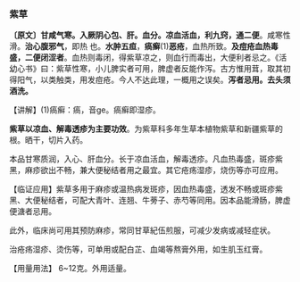 ### 紫草

**〔原文〕甘咸气寒。入厥阴心包、肝。血分。凉血活血，利九窍，通二便**。咸寒性滑。**治心腹邪气**，即热
也。**水肿五疸**，**瘑癣**(1)**恶疮**，血热所致。**及痘疮血热毒盛，二便闭涩者**。血热则毒闭，得紫草凉之，则血行而毒出，大便利者忌之。《活幼心书》曰：紫草性寒，小儿脾实者可用，脾虚者反能作泻。古方惟用茸，取其初得阳气，以类触类，用发痘疮。今人不达此理，一概用之误矣。**泻者忌用。去头须酒洗。**

 【讲解】(1)瘑癣：瘑，音ge。瘑癣即湿疹。

**紫草以凉血、解毒透疹为主要功效**。为紫草科多年生草本植物紫草和新疆紫草的根。晒干，切片入药。

本品甘寒质润，入心、肝血分。长于凉血活血，解毒透疹。凡血热毒盛，斑疹紫黑，麻疹欲出不畅，兼大便秘结者用之最宜。其它疮疡湿疹，烧伤等亦可应用。

【临证应用】紫草多用于麻疹或温热病发斑疹，因血热毒盛，透发不畅或斑疹紫黑、大便秘结者，可配大青叶、连翘、牛蒡子、赤芍等同用。因本品能滑肠，脾虚便溏者忌用。

此外，临床尚可用其预防麻疹，常同甘草紀伍煎服，可减少发病或减轻症状。

治疮疡湿疹、烫伤等，可单用或配白芷、血竭等熬膏外用，如生肌玉红膏。

【用量用法】 6~12克。外用适量。
